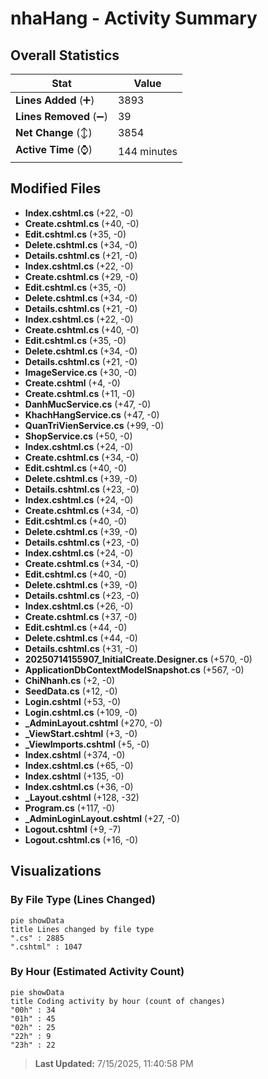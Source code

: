 # nhaHang - Activity Summary 

## Overall Statistics

| Stat                   | Value                                                             |
| ---------------------- | ----------------------------------------------------------------- |
| **Lines Added** (➕)   | 3893                                          |
| **Lines Removed** (➖) | 39                                        |
| **Net Change** (↕)    | 3854                |
| **Active Time** (⌚)   | 144 minutes |


## Modified Files
- **Index.cshtml.cs** (+22, -0)
- **Create.cshtml.cs** (+40, -0)
- **Edit.cshtml.cs** (+35, -0)
- **Delete.cshtml.cs** (+34, -0)
- **Details.cshtml.cs** (+21, -0)
- **Index.cshtml.cs** (+22, -0)
- **Create.cshtml.cs** (+29, -0)
- **Edit.cshtml.cs** (+35, -0)
- **Delete.cshtml.cs** (+34, -0)
- **Details.cshtml.cs** (+21, -0)
- **Index.cshtml.cs** (+22, -0)
- **Create.cshtml.cs** (+40, -0)
- **Edit.cshtml.cs** (+35, -0)
- **Delete.cshtml.cs** (+34, -0)
- **Details.cshtml.cs** (+21, -0)
- **ImageService.cs** (+30, -0)
- **Create.cshtml** (+4, -0)
- **Create.cshtml.cs** (+11, -0)
- **DanhMucService.cs** (+47, -0)
- **KhachHangService.cs** (+47, -0)
- **QuanTriVienService.cs** (+99, -0)
- **ShopService.cs** (+50, -0)
- **Index.cshtml.cs** (+24, -0)
- **Create.cshtml.cs** (+34, -0)
- **Edit.cshtml.cs** (+40, -0)
- **Delete.cshtml.cs** (+39, -0)
- **Details.cshtml.cs** (+23, -0)
- **Index.cshtml.cs** (+24, -0)
- **Create.cshtml.cs** (+34, -0)
- **Edit.cshtml.cs** (+40, -0)
- **Delete.cshtml.cs** (+39, -0)
- **Details.cshtml.cs** (+23, -0)
- **Index.cshtml.cs** (+24, -0)
- **Create.cshtml.cs** (+34, -0)
- **Edit.cshtml.cs** (+40, -0)
- **Delete.cshtml.cs** (+39, -0)
- **Details.cshtml.cs** (+23, -0)
- **Index.cshtml.cs** (+26, -0)
- **Create.cshtml.cs** (+37, -0)
- **Edit.cshtml.cs** (+44, -0)
- **Delete.cshtml.cs** (+44, -0)
- **Details.cshtml.cs** (+31, -0)
- **20250714155907_InitialCreate.Designer.cs** (+570, -0)
- **ApplicationDbContextModelSnapshot.cs** (+567, -0)
- **ChiNhanh.cs** (+2, -0)
- **SeedData.cs** (+12, -0)
- **Login.cshtml** (+53, -0)
- **Login.cshtml.cs** (+109, -0)
- **_AdminLayout.cshtml** (+270, -0)
- **_ViewStart.cshtml** (+3, -0)
- **_ViewImports.cshtml** (+5, -0)
- **Index.cshtml** (+374, -0)
- **Index.cshtml.cs** (+65, -0)
- **Index.cshtml** (+135, -0)
- **Index.cshtml.cs** (+36, -0)
- **_Layout.cshtml** (+128, -32)
- **Program.cs** (+117, -0)
- **_AdminLoginLayout.cshtml** (+27, -0)
- **Logout.cshtml** (+9, -7)
- **Logout.cshtml.cs** (+16, -0)

## Visualizations

### By File Type (Lines Changed)

```mermaid
pie showData
title Lines changed by file type
".cs" : 2885
".cshtml" : 1047
```

### By Hour (Estimated Activity Count)

```mermaid
pie showData
title Coding activity by hour (count of changes)
"00h" : 34
"01h" : 45
"02h" : 25
"22h" : 9
"23h" : 22
```


> **Last Updated:** 7/15/2025, 11:40:58 PM